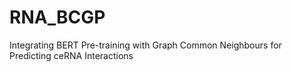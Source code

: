 # RNA_BCGP
Integrating BERT Pre-training with Graph Common Neighbours for Predicting ceRNA Interactions
